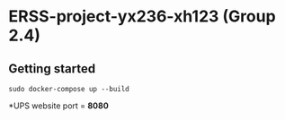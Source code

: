 # ERSS-project-yx236-xh123 (Group 2.4)

## Getting started
```
sudo docker-compose up --build
```
*UPS website port = **8080**